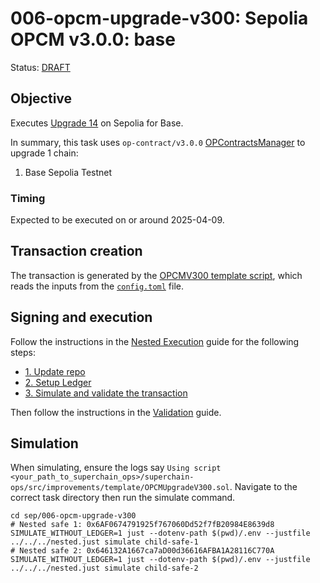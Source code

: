 # 006-opcm-upgrade-v300: Sepolia OPCM v3.0.0: base

Status: [DRAFT]()

## Objective

Executes [Upgrade 14](https://gov.optimism.io/t/upgrade-proposal-14-isthmus-l1-contracts-mt-cannon/9796) on Sepolia for Base.

In summary, this task uses `op-contract/v3.0.0` [OPContractsManager](https://github.com/ethereum-optimism/optimism/blob/op-contracts/v3.0.0-rc.2/packages/contracts-bedrock/src/L1/OPContractsManager.sol) to upgrade 1 chain:
1. Base Sepolia Testnet

### Timing

Expected to be executed on or around 2025-04-09.

## Transaction creation

The transaction is generated by the [OPCMV300 template script](../../../template/OPCMUpgradeV300.sol),
which reads the inputs from the [`config.toml`](./config.toml) file.

## Signing and execution

Follow the instructions in the [Nested Execution](../../../NESTED.md) guide for the following steps:

- [1. Update repo](../../../NESTED.md#1-update-repo)
- [2. Setup Ledger](../../../NESTED.md#2-setup-ledger)
- [3. Simulate and validate the transaction](../../../NESTED.md#3-simulate-and-validate-the-transaction)

Then follow the instructions in the [Validation](./VALIDATION.md) guide.

## Simulation

When simulating, ensure the logs say `Using script <your_path_to_superchain_ops>/superchain-ops/src/improvements/template/OPCMUpgradeV300.sol`.
Navigate to the correct task directory then run the simulate command.
```
cd sep/006-opcm-upgrade-v300
# Nested safe 1: 0x6AF0674791925f767060Dd52f7fB20984E8639d8
SIMULATE_WITHOUT_LEDGER=1 just --dotenv-path $(pwd)/.env --justfile ../../../nested.just simulate child-safe-1
# Nested safe 2: 0x646132A1667ca7aD00d36616AFBA1A28116C770A
SIMULATE_WITHOUT_LEDGER=1 just --dotenv-path $(pwd)/.env --justfile ../../../nested.just simulate child-safe-2
```